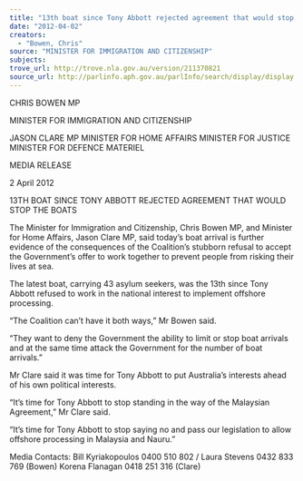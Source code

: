 ```yaml
---
title: "13th boat since Tony Abbott rejected agreement that would stop the boats"
date: "2012-04-02"
creators:
  - "Bowen, Chris"
source: "MINISTER FOR IMMIGRATION AND CITIZENSHIP"
subjects:
trove_url: http://trove.nla.gov.au/version/211370821
source_url: http://parlinfo.aph.gov.au/parlInfo/search/display/display.w3p;query=Id%3A%22media/pressrel/1541344%22
---
```


 CHRIS BOWEN MP 

 MINISTER FOR IMMIGRATION AND CITIZENSHIP   

 JASON CLARE MP  MINISTER FOR HOME AFFAIRS  MINISTER FOR JUSTICE  MINISTER FOR DEFENCE MATERIEL 

 

 MEDIA RELEASE 

 

 2 April 2012 

 

 13TH BOAT SINCE TONY ABBOTT REJECTED  AGREEMENT THAT WOULD STOP THE BOATS   

 The Minister for Immigration and Citizenship, Chris Bowen MP, and Minister for Home  Affairs, Jason Clare MP, said today’s boat arrival is further evidence of the consequences of  the Coalition’s stubborn refusal to accept the Government’s offer to work together to  prevent people from risking their lives at sea.    

 The latest boat, carrying 43 asylum seekers, was the 13th since Tony Abbott refused to work  in the national interest to implement offshore processing.   

 “The Coalition can’t have it both ways,” Mr Bowen said.   

 “They want to deny the Government the ability to limit or stop boat arrivals and at the same  time attack the Government for the number of boat arrivals.”   

 Mr Clare said it was time for Tony Abbott to put Australia’s interests ahead of his own  political interests.    

 “It’s time for Tony Abbott to stop standing in the way of the Malaysian Agreement,” Mr Clare  said.   

 “It’s time for Tony Abbott to stop saying no and pass our legislation to allow offshore  processing in Malaysia and Nauru.”   

 Media Contacts: Bill Kyriakopoulos 0400 510 802 / Laura Stevens 0432 833 769 (Bowen)  Korena Flanagan 0418 251 316 (Clare)   

